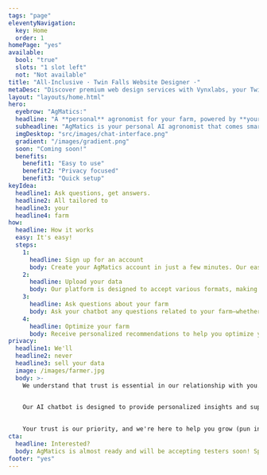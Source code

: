 ```yaml
---
tags: "page"
eleventyNavigation:
  key: Home
  order: 1
homePage: "yes"
available:
  bool: "true"
  slots: "1 slot left"
  not: "Not available"
title: "All-Inclusive · Twin Falls Website Designer ·"
metaDesc: "Discover premium web design services with Vynxlabs, your Twin Falls website designer dedicated to boosting your small business's online presence. From custom designs to unlimited after-launch support, we ensure your site stands out, engages customers, and drives growth. Embrace the local advantage with Vynxlabs."
layout: "layouts/home.html"
hero:
  eyebrow: "AgMatics:"
  headline: "A **personal** agronomist for your farm, powered by **your** data"
  subheadline: "AgMatics is your personal AI agronomist that comes smart out of the box, but is enhanced by the soil data reports of your farm."
  imgDesktop: "src/images/chat-interface.png"
  gradient: "/images/gradient.png"
  soon: "Coming soon!"
  benefits:
    benefit1: "Easy to use"
    benefit2: "Privacy focused"
    benefit3: "Quick setup"
keyIdea:
  headline1: Ask questions, get answers. 
  headline2: All tailored to
  headline3: your
  headline4: farm
how:
  headline: How it works
  easy: It's easy!
  steps:
    1:
      headline: Sign up for an account
      body: Create your AgMatics account in just a few minutes. Our easy registration process ensures you can access your personal agronomist chatbot quickly and securely.
    2:
      headline: Upload your data
      body: Our platform is designed to accept various formats, making it easy for you to share crucial information about your operations. The more data you provide, the better our chatbot can tailor its advice to meet your specific needs.
    3:
      headline: Ask questions about your farm
      body: Ask your chatbot any questions related to your farm—whether it’s about crop management, pest control, or best practices for soil health. Our AI is pretrained with a wealth of agricultural knowledge, ready to provide you with accurate, actionable insights.
    4:
      headline: Optimize your farm
      body: Receive personalized recommendations to help you optimize your farming operations. Our chatbot analyzes your unique situation and offers tailored advice, empowering you to make informed decisions that enhance productivity and sustainability.
privacy:
  headline1: We'll
  headline2: never
  headline3: sell your data
  image: /images/farmer.jpg
  body: >-
    We understand that trust is essential in our relationship with you. Your data is your most valuable asset, and we are committed to safeguarding it. We want to assure you that your information will never be sold or shared with third parties.


    Our AI chatbot is designed to provide personalized insights and support for your farm, but that means we must take privacy seriously. We employ robust security measures to protect your data and ensure it remains confidential. You can use our services with peace of mind, knowing that your farming strategies and personal information are safe with us.
    
    
    Your trust is our priority, and we're here to help you grow (pun intended)—without compromising your privacy.
cta:
  headline: Interested?
  body: AgMatics is almost ready and will be accepting testers soon! Spots wll be limited and it will be first come first serve 
footer: "yes"
---
```

